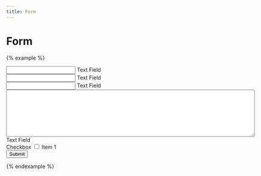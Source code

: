 ```yaml
---
title: Form
---
```


# Form

{% example %}
<form class="form">
  <div class="form__field">
    <div class="text-field text-field--filled">
      <div class="text-field__container">
        <input type="text" name="" value="" placeholder=" ">
        <label class="text-field__label">Text Field</label>
      </div>
    </div>
  </div>
  <div class="form__row">
    <div class="form__field">
      <div class="text-field text-field--filled">
        <div class="text-field__container">
          <input type="text" name="" value="" placeholder=" ">
          <label class="text-field__label">Text Field</label>
        </div>
      </div>
    </div>
    <div class="form__field">
      <div class="text-field text-field--filled">
        <div class="text-field__container">
          <input type="text" name="" value="" placeholder=" ">
          <label class="text-field__label">Text Field</label>
        </div>
      </div>
    </div>
  </div>
  <div class="form__field">
    <div class="text-field text-field--filled">
      <div class="text-field__container">
        <textarea name="name" rows="8" cols="80" placeholder=" "></textarea>
        <label class="text-field__label">Text Field</label>
      </div>
    </div>
  </div>
  <div class="form__field">
    <label class="form__label">Checkbox</label>
    <label class="checkbox">
      <input type="checkbox" name="" value="">
      <span class="checkbox__icon">
      </span>
      Item 1
    </label>
  </div>
  <button type="submit" name="button" class="button button--contained button--primary">Submit</button>
</form>
{% endexample %}
